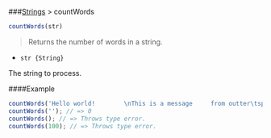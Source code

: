 ###[Strings](../) > countWords

```js
countWords(str)
```

> Returns the number of words in a string.

- <code>str {String}</code>

The string to process.

####Example
```js
countWords('Hello world!        \nThis is a message     from outter\tspace.'); // => 9
countWords(''); // => 0
countWords(); // => Throws type error.
countWords(100); // => Throws type error.
```